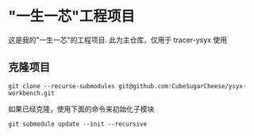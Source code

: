 # "一生一芯"工程项目

这是我的"一生一芯"的工程项目. 此为主仓库，仅用于 tracer-ysyx 使用

## 克隆项目
```shell
git clone --recurse-submodules git@github.com:CubeSugarCheese/ysyx-workbench.git
```
如果已经克隆，使用下面的命令来初始化子模块
```shell
git submodule update --init --recursive
```

